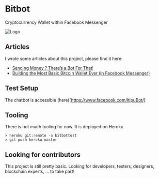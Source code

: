 # Bitbot
Cryptocurrency Wallet within Facebook Messenger

![Logo](https://scontent-vie1-1.xx.fbcdn.net/v/t1.0-9/16729522_1869202770031411_2274318279769371141_n.png?oh=424affcaece5366237395871ae5b86c4&oe=5A86BF5E)

## Articles

I wrote some articles about this project, please find it here:

* [Sending Money ? There’s a Bot For That!](https://chatbotsmagazine.com/sending-money-now-theres-a-bot-for-that-4601168bfd14)
* [Building the Most Basic Bitcoin Wallet Ever (in Facebook Messenger)](https://chatbotsmagazine.com/building-the-most-basic-bitcoin-wallet-ever-in-facebook-messenger-a71014d46258)

## Test Setup

The chatbot is accessible (here)[https://www.facebook.com/ItipuBot/] 

## Tooling

There is not much tooling for now. It is deployed on Heroku.

    > heroku git:remote -a bitbottest
    > git push heroku master

## Looking for contributors

This project is still pretty basic. Looking for developers, testers, designers, blockchain experts, ... to take part!


